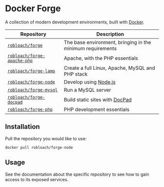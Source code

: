 # Docker Forge

A collection of modern development environments, built with [Docker](http://docker.io).


Repository                                | Description
------------------------------------------|------------
[`robloach/forge`](forge)                 | The base environment, bringing in the minimum requirements
[`robloach/forge-apache-php`](apache-php) | Apache, with the PHP essentials
[`robloach/forge-lamp`](lamp)             | Create a full Linux, Apache, MySQL and PHP stack
[`robloach/forge-node`](node)             | Develop using [Node.js](http://nodejs.org)
[`robloach/forge-mysql`](mysql)           | Run a MySQL server
[`robloach/forge-docpad`](docpad)         | Build static sites with [DocPad](http://docpad.org)
[`robloach/forge-php`](php)               | PHP development essentials


## Installation

Pull the repository you would like to use:

```
docker pull robloach/forge-node
```


## Usage

See the documentation about the specific repository to see how to gain access to
its exposed services.
